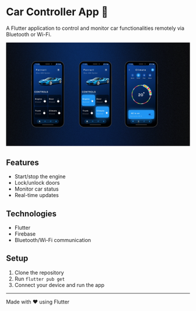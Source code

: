 # Car Controller App 🚗

A Flutter application to control and monitor car functionalities remotely via Bluetooth or Wi-Fi.

![App Preview](assets/images/car_project.png)

## Features
- Start/stop the engine
- Lock/unlock doors
- Monitor car status
- Real-time updates

## Technologies
- Flutter
- Firebase
- Bluetooth/Wi-Fi communication

## Setup
1. Clone the repository
2. Run `flutter pub get`
3. Connect your device and run the app

---

Made with ❤️ using Flutter
